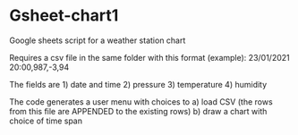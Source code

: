 # Gsheet-chart1
Google sheets script for a weather station chart

Requires a csv file in the same folder with this format (example):
23/01/2021 20:00,987,-3,94

The fields are 1) date and time 2) pressure 3) temperature 4) humidity

The code generates a user menu with choices to 
a) load CSV (the rows from this file are APPENDED to the existing rows)
b) draw a chart with choice of time span
